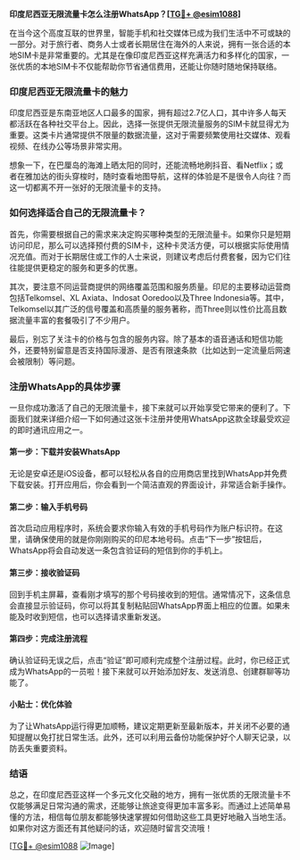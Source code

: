 **印度尼西亚无限流量卡怎么注册WhatsApp？[[TG💪+ @esim1088](https://t.me/s/esim1088)]**

在当今这个高度互联的世界里，智能手机和社交媒体已成为我们生活中不可或缺的一部分。对于旅行者、商务人士或者长期居住在海外的人来说，拥有一张合适的本地SIM卡是非常重要的。尤其是在像印度尼西亚这样充满活力和多样化的国家，一张优质的本地SIM卡不仅能帮助你节省通信费用，还能让你随时随地保持联络。

### 印度尼西亚无限流量卡的魅力

印度尼西亚是东南亚地区人口最多的国家，拥有超过2.7亿人口，其中许多人每天都活跃在各种社交平台上。因此，选择一张提供无限流量服务的SIM卡就显得尤为重要。这类卡片通常提供不限量的数据流量，这对于需要频繁使用社交媒体、观看视频、在线办公等场景非常实用。

想象一下，在巴厘岛的海滩上晒太阳的同时，还能流畅地刷抖音、看Netflix；或者在雅加达的街头穿梭时，随时查看地图导航，这样的体验是不是很令人向往？而这一切都离不开一张好的无限流量卡的支持。

### 如何选择适合自己的无限流量卡？

首先，你需要根据自己的需求来决定购买哪种类型的无限流量卡。如果你只是短期访问印尼，那么可以选择预付费的SIM卡，这种卡灵活方便，可以根据实际使用情况充值。而对于长期居住或工作的人士来说，则建议考虑后付费套餐，因为它们往往能提供更稳定的服务和更多的优惠。

其次，要注意不同运营商提供的网络覆盖范围和服务质量。印尼的主要移动运营商包括Telkomsel、XL Axiata、Indosat Ooredoo以及Three Indonesia等。其中，Telkomsel以其广泛的信号覆盖和高质量的服务著称，而Three则以性价比高且数据流量丰富的套餐吸引了不少用户。

最后，别忘了关注卡的价格与包含的服务内容。除了基本的语音通话和短信功能外，还要特别留意是否支持国际漫游、是否有限速条款（比如达到一定流量后网速会被限制）等问题。

### 注册WhatsApp的具体步骤

一旦你成功激活了自己的无限流量卡，接下来就可以开始享受它带来的便利了。下面我们就来详细介绍一下如何通过这张卡注册并使用WhatsApp这款全球最受欢迎的即时通讯应用之一。

#### 第一步：下载并安装WhatsApp

无论是安卓还是iOS设备，都可以轻松从各自的应用商店里找到WhatsApp并免费下载安装。打开应用后，你会看到一个简洁直观的界面设计，非常适合新手操作。

#### 第二步：输入手机号码

首次启动应用程序时，系统会要求你输入有效的手机号码作为账户标识符。在这里，请确保使用的就是你刚刚购买的印尼本地号码。点击“下一步”按钮后，WhatsApp将会自动发送一条包含验证码的短信到你的手机上。

#### 第三步：接收验证码

回到手机主屏幕，查看刚才填写的那个号码接收到的短信。通常情况下，这条信息会直接显示验证码，你可以将其复制粘贴回WhatsApp界面上相应的位置。如果未能及时收到短信，也可以选择请求重新发送。

#### 第四步：完成注册流程

确认验证码无误之后，点击“验证”即可顺利完成整个注册过程。此时，你已经正式成为WhatsApp的一员啦！接下来就可以开始添加好友、发送消息、创建群聊等功能了。

#### 小贴士：优化体验

为了让WhatsApp运行得更加顺畅，建议定期更新至最新版本，并关闭不必要的通知提醒以免打扰日常生活。此外，还可以利用云备份功能保护好个人聊天记录，以防丢失重要资料。

### 结语

总之，在印度尼西亚这样一个多元文化交融的地方，拥有一张优质的无限流量卡不仅能够满足日常沟通的需求，还能够让旅途变得更加丰富多彩。而通过上述简单易懂的方法，相信每位朋友都能够快速掌握如何借助这些工具更好地融入当地生活。如果你对这方面还有其他疑问的话，欢迎随时留言交流哦！

[[TG💪+ @esim1088](https://t.me/s/esim1088) ![Image](https://i.postimg.cc/4NQfJmqS/Snipaste-2025-05-13-00-14-12.png)]
